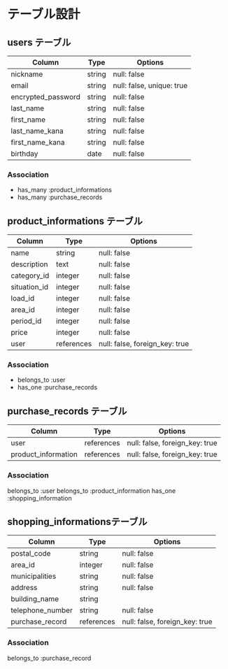 # テーブル設計



## users テーブル
|Column              |Type   |Options                  |
|------------------- |------ |-------------------------|
| nickname           |string |null: false              |ニックネーム
| email              |string |null: false, unique: true|メールアドレス
| encrypted_password |string |null: false              |パスワード
| last_name          |string |null: false              |名字(全角）
| first_name         |string |null: false              |名前(全角）
| last_name_kana     |string |null: false              |名字(カナ）
| first_name_kana    |string |null: false              |名前(カナ）
| birthday           |date   |null: false              |生年月日

### Association
* has_many :product_informations 
* has_many :purchase_records 



## product_informations テーブル
|Column           |Type      |Options                          |
|---------------- |----------|---------------------------------|
| name            |string    |null: false                      |商品の名前
| description     |text      |null: false                      |商品の説明
| category_id     |integer   |null: false                      |商品のカテゴリー
| situation_id    |integer   |null: false                      |商品の状態
| load_id         |integer   |null: false                      |配送料の負担
| area_id         |integer   |null: false                      |発送元の地域
| period_id       |integer   |null: false                      |発送までの日数（期間）
| price           |integer   |null: false                      |商品の価格
| user            |references|null: false, foreign_key: true   |外部キー
### Association
- belongs_to :user 
- has_one :purchase_records



## purchase_records テーブル
|Column              |Type      |Options                        |
|--------------------|----------|-------------------------------|
| user               |references|null: false, foreign_key: true |外部キー
| product_information|references|null: false, foreign_key: true |外部キー
### Association
belongs_to :user 
belongs_to :product_information
has_one :shopping_information


## shopping_informationsテーブル
|Column           |Type       |Options                         |
|---------------- |---------- |--------------------------------|
| postal_code     |string     |null: false                     |郵便番号
| area_id         |integer    |null: false                     |都道府県
| municipalities  |string     |null: false                     |市区町村
| address         |string     |null: false                     |番地
| building_name   |string     |                                |建物名 
| telephone_number|string     |null: false                     |電話番号
| purchase_record |references |null: false, foreign_key: true  |外部キー
### Association
belongs_to :purchase_record